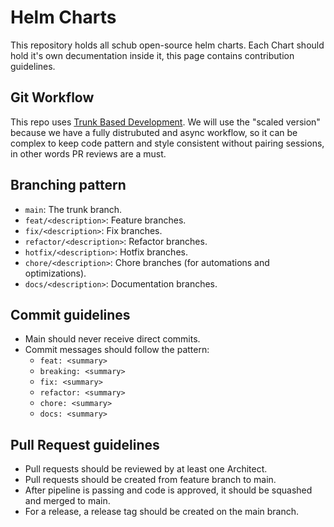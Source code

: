 # Helm Charts
This repository holds all schub open-source helm charts. Each Chart should hold it's own decumentation inside it, this page contains contribution guidelines.

## Git Workflow
This repo uses [Trunk Based Development](https://trunkbaseddevelopment.com/#scaled-trunk-based-development). We will use the "scaled version" because we have a fully distrubuted and async workflow, so it can be complex to keep code pattern and style consistent without pairing sessions, in other words PR reviews are a must.

## Branching pattern
- `main`: The trunk branch.
- `feat/<description>`: Feature branches.
- `fix/<description>`: Fix branches.
- `refactor/<description>`: Refactor branches.
- `hotfix/<description>`: Hotfix branches.
- `chore/<description>`: Chore branches (for automations and optimizations).
- `docs/<description>`: Documentation branches.

## Commit guidelines

- Main should never receive direct commits.
- Commit messages should follow the pattern:
    - `feat: <summary>`
    - `breaking: <summary>`
    - `fix: <summary>`
    - `refactor: <summary>`
    - `chore: <summary>`
    - `docs: <summary>`

## Pull Request guidelines
- Pull requests should be reviewed by at least one Architect.
- Pull requests should be created from feature branch to main.
- After pipeline is passing and code is approved, it should be squashed and merged to main.
- For a release, a release tag should be created on the main branch.

